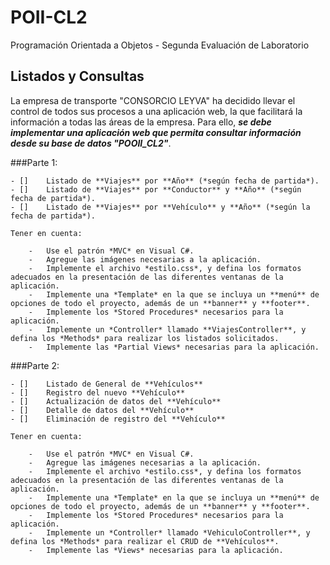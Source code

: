 # POII-CL2

Programación Orientada a Objetos - Segunda Evaluación de Laboratorio


## Listados y Consultas

La empresa de transporte "CONSORCIO LEYVA" ha decidido llevar el control de todos sus procesos a una aplicación web, la que facilitará la información a todas las áreas de la empresa. Para ello, ***se debe implementar una aplicación web que permita consultar información desde su base de datos "POOII_CL2"***.

###Parte 1:

	- []	Listado de **Viajes** por **Año** (*según fecha de partida*).
	- []	Listado de **Viajes** por **Conductor** y **Año** (*según fecha de partida*).
	- []	Listado de **Viajes** por **Vehículo** y **Año** (*según la fecha de partida*).

	Tener en cuenta:

		-	Use el patrón *MVC* en Visual C#.
		-	Agregue las imágenes necesarias a la aplicación.
		-	Implemente el archivo *estilo.css*, y defina los formatos adecuados en la presentación de las diferentes ventanas de la aplicación.
		-	Implemente una *Template* en la que se incluya un **menú** de opciones de todo el proyecto, además de un **banner** y **footer**.
		-	Implemente los *Stored Procedures* necesarios para la aplicación.
		-	Implemente un *Controller* llamado **ViajesController**, y defina los *Methods* para realizar los listados solicitados.
		-	Implemente las *Partial Views* necesarias para la aplicación.

###Parte 2:

	- []	Listado de General de **Vehículos**
	- []	Registro del nuevo **Vehículo**
	- []	Actualización de datos del **Vehículo**
	- []	Detalle de datos del **Vehículo**
	- []	Eliminación de registro del **Vehículo**

	Tener en cuenta:

		-	Use el patrón *MVC* en Visual C#.
		-	Agregue las imágenes necesarias a la aplicación.
		-	Implemente el archivo *estilo.css*, y defina los formatos adecuados en la presentación de las diferentes ventanas de la aplicación.
		-	Implemente una *Template* en la que se incluya un **menú** de opciones de todo el proyecto, además de un **banner** y **footer**.
		-	Implemente los *Stored Procedures* necesarios para la aplicación.
		-	Implemente un *Controller* llamado *VehiculoController**, y defina los *Methods* para realizar el CRUD de **Vehículos**.
		-	Implemente las *Views* necesarias para la aplicación.